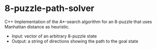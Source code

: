# 8-puzzle-path-solver

C++ Implementation of the A*-search algorithm for an 8-puzzle that uses Manhattan distance as heuristic.

- Input: vector of an arbitrary 8-puzzle state
- Output: a string of directions showing the path to the goal state

